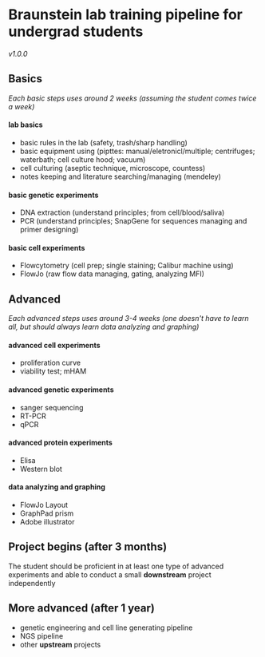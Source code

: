 # Braunstein lab training pipeline for undergrad students
*v1.0.0*

## Basics
*Each basic steps uses around 2 weeks (assuming the student comes twice a week)*

#### lab basics
- basic rules in the lab (safety, trash/sharp handling)
- basic equipment using (pipttes: manual/eletronicl/multiple; centrifuges; waterbath; cell culture hood; vacuum)
- cell culturing (aseptic technique, microscope, countess)
- notes keeping and literature searching/managing (mendeley)

#### basic genetic experiments
- DNA extraction (understand principles; from cell/blood/saliva)
- PCR (understand principles; SnapGene for sequences managing and primer designing)

#### basic cell experiments
- Flowcytometry (cell prep; single staining; Calibur machine using)
- FlowJo (raw flow data managing, gating, analyzing MFI)


## Advanced
*Each advanced steps uses around 3-4 weeks (one doesn't have to learn all, but should always learn data analyzing and graphing)*

#### advanced cell experiments
- proliferation curve
- viability test; mHAM

#### advanced genetic experiments
- sanger sequencing
- RT-PCR
- qPCR

#### advanced protein experiments
- Elisa
- Western blot

#### data analyzing and graphing
- FlowJo Layout
- GraphPad prism
- Adobe illustrator


## Project begins (after 3 months)
The student should be proficient in at least one type of advanced experiments and able to conduct a small **downstream** project independently


## More advanced (after 1 year)
- genetic engineering and cell line generating pipeline
- NGS pipeline
- other **upstream** projects
